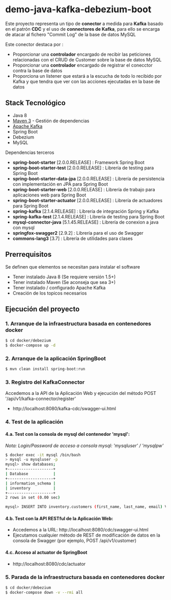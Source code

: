# demo-java-kafka-debezium-boot

Este proyecto representa un tipo de **conector** a medida para **Kafka** basado en el patrón **CDC** y el uso de **connectores de Kafka**, para ello se encarga de atacar al fichero "Commit Log" de la base de datos MySQL    

Este conector destaca por :

* Proporcionar una **controlador** encargado de recibir las peticiones relacionadas con el CRUD de Customer sobre la base de datos MySQL
* Proporcionar una **controlador** encargado de registrar el conecctor contra la base de datos
* Proporciona un listener que estará a la escucha de todo lo recibido por Kafka y que tendra que ver con las acciones ejecutadas en la base de datos

## Stack Tecnológico

* Java 8
* [Maven 3](https://maven.apache.org/) - Gestión de dependencias
* [Apache Kafka ](https://kafka.apache.org/)
* Spring Boot
* Debezium
* MySQL
 

Dependencias terceros

* **spring-boot-starter** [2.0.0.RELEASE] : Framework Spring Boot
* **spring-boot-starter-test** [2.0.0.RELEASE] : Librería de testing para Spring Boot
* **spring-boot-starter-data-jpa** [2.0.0.RELEASE] : Librería de persistencia con implementación en JPA para Spring Boot
* **spring-boot-starter-web** [2.0.0.RELEASE] : Librería de trabajo para aplicaciones web para Spring Boot
* **spring-boot-starter-actuator** [2.0.0.RELEASE] : Librería de actuadores para Spring Boot
* **spring-kafka** [2.1.4.RELEASE] : Librería de integración Spring y Kafka
* **spring-kafka-test** [2.1.4.RELEASE] : Librería de testing para Spring Boot
* **mysql-connector-java** [5.1.45.RELEASE] : Librería de conexion a java con mysql
* **springfox-swagger2** [2.9.2] : Librería para el uso de Swagger
* **commons-lang3** [3.7] : Librería de utilidades para clases


## Prerrequisitos

Se definen que elementos se necesitan para instalar el software

* Tener instalado Java 8 (Se requiere versión 1.5+)
* Tener instalado Maven (Se aconseja que sea 3+)
* Tener instalado / configurado Apache Kafka
* Creación de los topicos necesarios


## Ejecución del proyecto

### 1. Arranque de la infraestructura basada en contenedores docker

``` bash
$ cd docker/debezium
$ docker-compose up -d
```

### 2. Arranque de la aplicación SpringBoot

``` bash
$ mvn clean install spring-boot:run
```

### 3. Registro del KafkaConnector

Accedemos a la API de la Aplicación Web y ejecución del método POST '/api/v1/kafka-connector/register'

- http://localhost:8080/kafka-cdc/swagger-ui.html

### 4. Test de la aplicación

#### 4.a. Test con la consola de mysql del contenedor 'mysql':

*Nota: Login/Password de acceso a consola mysql: 'mysqluser' / 'mysqlpw'*

``` bash
$ docker exec -it mysql /bin/bash
> mysql -u mysqluser -p
mysql> show databases;
+--------------------+
| Database           |
+--------------------+
| information_schema |
| inventory          |
+--------------------+
2 rows in set (0.00 sec)

mysql> INSERT INTO inventory.customers (first_name, last_name, email) VALUES ('User1', 'User1LastName', 'user1@acme.org');
```

#### 4.b. Test con la API RESTful de la Aplicación Web:

- Accedemos a la URL: http://localhost:8080/cdc/swagger-ui.html
- Ejecutamos cualquier método de REST de modificación de datos en la consola de Swagger (por ejemplo, POST /api/v1/customer)

#### 4.c. Acceso al actuator de SpringBoot

- http://localhost:8080/cdc/actuator


### 5. Parada de la infraestructura basada en contenedores docker

``` bash
$ cd docker/debezium
$ docker-compose down -v --rmi all
```
